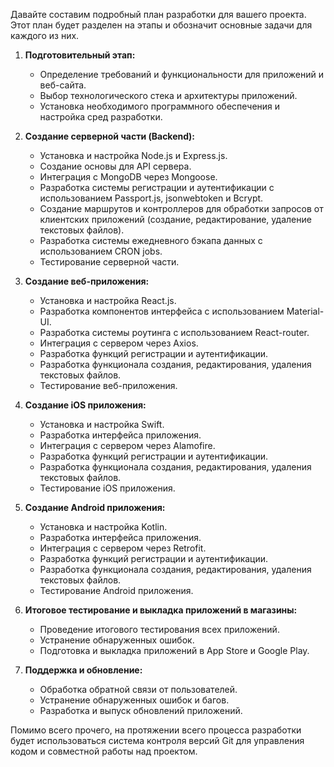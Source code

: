Давайте составим подробный план разработки для вашего проекта. Этот план будет разделен на этапы и обозначит основные задачи для каждого из них.

1. **Подготовительный этап:**
   - Определение требований и функциональности для приложений и веб-сайта.
   - Выбор технологического стека и архитектуры приложений.
   - Установка необходимого программного обеспечения и настройка сред разработки.

2. **Создание серверной части (Backend):**
   - Установка и настройка Node.js и Express.js.
   - Создание основы для API сервера.
   - Интеграция с MongoDB через Mongoose.
   - Разработка системы регистрации и аутентификации с использованием Passport.js, jsonwebtoken и Bcrypt.
   - Создание маршрутов и контроллеров для обработки запросов от клиентских приложений (создание, редактирование, удаление текстовых файлов).
   - Разработка системы ежедневного бэкапа данных с использованием CRON jobs.
   - Тестирование серверной части.

3. **Создание веб-приложения:**
   - Установка и настройка React.js.
   - Разработка компонентов интерфейса с использованием Material-UI.
   - Разработка системы роутинга с использованием React-router.
   - Интеграция с сервером через Axios.
   - Разработка функций регистрации и аутентификации.
   - Разработка функционала создания, редактирования, удаления текстовых файлов.
   - Тестирование веб-приложения.

4. **Создание iOS приложения:**
   - Установка и настройка Swift.
   - Разработка интерфейса приложения.
   - Интеграция с сервером через Alamofire.
   - Разработка функций регистрации и аутентификации.
   - Разработка функционала создания, редактирования, удаления текстовых файлов.
   - Тестирование iOS приложения.

5. **Создание Android приложения:**
   - Установка и настройка Kotlin.
   - Разработка интерфейса приложения.
   - Интеграция с сервером через Retrofit.
   - Разработка функций регистрации и аутентификации.
   - Разработка функционала создания, редактирования, удаления текстовых файлов.
   - Тестирование Android приложения.

6. **Итоговое тестирование и выкладка приложений в магазины:**
   - Проведение итогового тестирования всех приложений.
   - Устранение обнаруженных ошибок.
   - Подготовка и выкладка приложений в App Store и Google Play.

7. **Поддержка и обновление:**
   - Обработка обратной связи от пользователей.
   - Устранение обнаруженных ошибок и багов.
   - Разработка и выпуск обновлений приложений.

Помимо всего прочего, на протяжении всего процесса разработки будет использоваться система контроля версий Git для управления кодом и совместной работы над проектом.
